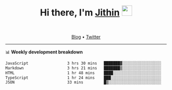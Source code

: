 <h1 align="center">Hi there, I'm <a href="https://jithset.github.io/" target="_blank">Jithin</a> <img
src="https://github.com/blackcater/blackcater/raw/main/images/Hi.gif" height="32" /></h1>

<br />

<p align="center">
  <a href="https://jithset.github.io">Blog</a> •
  <a href="https://twitter.com/jithset">Twitter</a>
</p>

---

📊 **Weekly development breakdown**

<!--START_SECTION:waka-->

```txt
JavaScript                 3 hrs 30 mins   ███████▓░░░░░░░░░░░░░░░░░   30.45 %
Markdown                   3 hrs 21 mins   ███████▒░░░░░░░░░░░░░░░░░   29.24 %
HTML                       1 hr 48 mins    ████░░░░░░░░░░░░░░░░░░░░░   15.68 %
TypeScript                 1 hr 24 mins    ███░░░░░░░░░░░░░░░░░░░░░░   12.26 %
JSON                       33 mins         █▒░░░░░░░░░░░░░░░░░░░░░░░   04.89 %
```

<!--END_SECTION:waka-->

